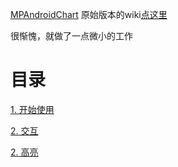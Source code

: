 [MPAndroidChart](https://github.com/PhilJay/MPAndroidChart) 原始版本的wiki[点这里](https://github.com/PhilJay/MPAndroidChart/wiki)

很惭愧，就做了一点微小的工作

# 目录

[1. 开始使用](https://github.com/NianyiYang/MPAndroidChart_Chinese_Document/blob/master/1.%20Getting%20Started.md)

[2. 交互](https://github.com/NianyiYang/MPAndroidChart_Chinese_Document/blob/master/2.%20Interaction%20with%20the%20Chart.md)

[2. 高亮](https://github.com/NianyiYang/MPAndroidChart_Chinese_Document/blob/master/3.%20Highlighting.md)


